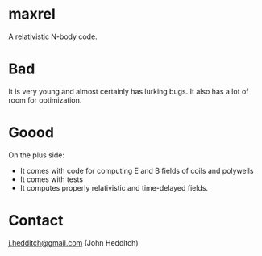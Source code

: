 maxrel
======

A relativistic N-body code.

# Bad
It is very young and almost certainly has lurking bugs.
It also has a lot of room for optimization.

# Goood
On the plus side:
 - It comes with code for computing E and B fields of coils and polywells
 - It comes with tests
 - It computes properly relativistic and time-delayed fields.

# Contact
j.hedditch@gmail.com (John Hedditch)
